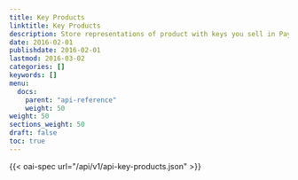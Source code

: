 ```yaml
---
title: Key Products
linktitle: Key Products
description: Store representations of product with keys you sell in PaySuper.
date: 2016-02-01
publishdate: 2016-02-01
lastmod: 2016-03-02
categories: []
keywords: []
menu:
  docs:
    parent: "api-reference"
    weight: 50
weight: 50
sections_weight: 50
draft: false
toc: true
---
```


{{< oai-spec url="/api/v1/api-key-products.json" >}}